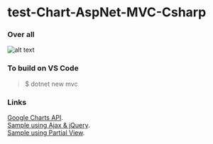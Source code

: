 # test-Chart-AspNet-MVC-Csharp

### Over all
![alt text](../readme-image/image_barChart.png?raw=true)

### To build on VS Code
> $ dotnet new mvc

### Links
[Google Charts API](https://developers.google.com/chart/interactive/docs/quick_start).  
[Sample using Ajax & jQuery](https://www.c-sharpcorner.com/article/use-of-google-chart-with-asp-net-core-visual-studio-code/).  
[Sample using Partial View](https://www.c-sharpcorner.com/article/asp-net-mvc5-google-charts-api-integration/).  
